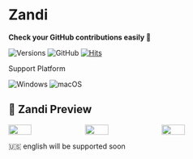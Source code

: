 # Zandi
**Check your GitHub contributions easily 🌳**

![Versions](https://shields.io/github/v/release/anojds/Zandi?display_name=tag)
![GitHub](https://img.shields.io/github/license/anojds/Zandi)
[![Hits](https://hits.seeyoufarm.com/api/count/incr/badge.svg?url=https://github.com/anojds/Zandi&count_bg=%2379C83D&title_bg=%23555555&icon=&icon_color=%23E7E7E7&title=hits&edge_flat=true)](https://hits.seeyoufarm.com)

Support Platform

![Windows](https://img.shields.io/badge/Windows-0078D6?style=for-the-badge&logo=windows&logoColor=white)
![macOS](https://img.shields.io/badge/mac%20os-000000?style=for-the-badge&logo=macos&logoColor=F0F0F0)

## 👀 Zandi Preview

<div style='display:flex'>
  <img style="width: 30%" src="https://user-images.githubusercontent.com/72495729/181492590-cce731d5-3951-4fe6-92da-7a01e7b491d5.png">
  <img style="width: 30%" src="https://user-images.githubusercontent.com/72495729/181493108-1c1a1bf9-b5c2-413f-b5ad-e897fe4fc6ce.png">
  <img style="width: 30%" src="https://user-images.githubusercontent.com/72495729/181492814-b255647c-10c4-413b-b605-15674cbc301c.png">
</div>
  
🇺🇸 english will be supported soon
